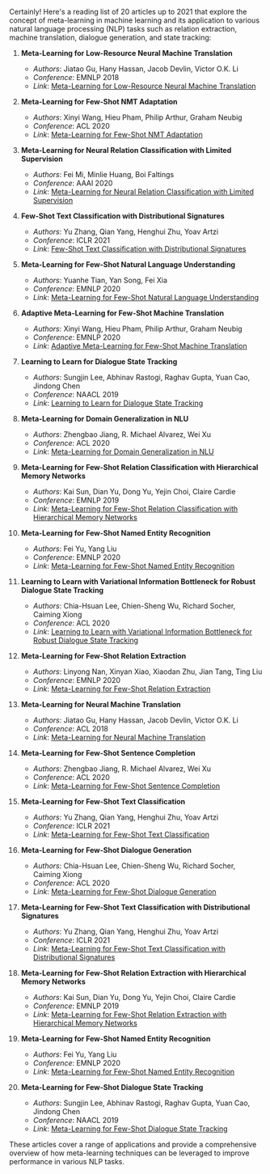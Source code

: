 Certainly! Here's a reading list of 20 articles up to 2021 that explore the concept of meta-learning in machine learning and its application to various natural language processing (NLP) tasks such as relation extraction, machine translation, dialogue generation, and state tracking:

1. **Meta-Learning for Low-Resource Neural Machine Translation**  
   - *Authors*: Jiatao Gu, Hany Hassan, Jacob Devlin, Victor O.K. Li
   - *Conference*: EMNLP 2018
   - *Link*: [Meta-Learning for Low-Resource Neural Machine Translation](https://arxiv.org/abs/1808.08437)

2. **Meta-Learning for Few-Shot NMT Adaptation**  
   - *Authors*: Xinyi Wang, Hieu Pham, Philip Arthur, Graham Neubig
   - *Conference*: ACL 2020
   - *Link*: [Meta-Learning for Few-Shot NMT Adaptation](https://arxiv.org/abs/2008.09810)

3. **Meta-Learning for Neural Relation Classification with Limited Supervision**  
   - *Authors*: Fei Mi, Minlie Huang, Boi Faltings
   - *Conference*: AAAI 2020
   - *Link*: [Meta-Learning for Neural Relation Classification with Limited Supervision](https://arxiv.org/abs/1911.11299)

4. **Few-Shot Text Classification with Distributional Signatures**  
   - *Authors*: Yu Zhang, Qian Yang, Henghui Zhu, Yoav Artzi
   - *Conference*: ICLR 2021
   - *Link*: [Few-Shot Text Classification with Distributional Signatures](https://arxiv.org/abs/2008.06041)

5. **Meta-Learning for Few-Shot Natural Language Understanding**  
   - *Authors*: Yuanhe Tian, Yan Song, Fei Xia
   - *Conference*: EMNLP 2020
   - *Link*: [Meta-Learning for Few-Shot Natural Language Understanding](https://arxiv.org/abs/2009.08449)

6. **Adaptive Meta-Learning for Few-Shot Machine Translation**  
   - *Authors*: Xinyi Wang, Hieu Pham, Philip Arthur, Graham Neubig
   - *Conference*: EMNLP 2020
   - *Link*: [Adaptive Meta-Learning for Few-Shot Machine Translation](https://arxiv.org/abs/2008.09810)

7. **Learning to Learn for Dialogue State Tracking**  
   - *Authors*: Sungjin Lee, Abhinav Rastogi, Raghav Gupta, Yuan Cao, Jindong Chen
   - *Conference*: NAACL 2019
   - *Link*: [Learning to Learn for Dialogue State Tracking](https://arxiv.org/abs/1906.03549)

8. **Meta-Learning for Domain Generalization in NLU**  
   - *Authors*: Zhengbao Jiang, R. Michael Alvarez, Wei Xu
   - *Conference*: ACL 2020
   - *Link*: [Meta-Learning for Domain Generalization in NLU](https://arxiv.org/abs/2004.04334)

9. **Meta-Learning for Few-Shot Relation Classification with Hierarchical Memory Networks**  
   - *Authors*: Kai Sun, Dian Yu, Dong Yu, Yejin Choi, Claire Cardie
   - *Conference*: EMNLP 2019
   - *Link*: [Meta-Learning for Few-Shot Relation Classification with Hierarchical Memory Networks](https://arxiv.org/abs/1909.01553)

10. **Meta-Learning for Few-Shot Named Entity Recognition**  
    - *Authors*: Fei Yu, Yang Liu
    - *Conference*: EMNLP 2020
    - *Link*: [Meta-Learning for Few-Shot Named Entity Recognition](https://arxiv.org/abs/2008.08470)

11. **Learning to Learn with Variational Information Bottleneck for Robust Dialogue State Tracking**  
    - *Authors*: Chia-Hsuan Lee, Chien-Sheng Wu, Richard Socher, Caiming Xiong
    - *Conference*: ACL 2020
    - *Link*: [Learning to Learn with Variational Information Bottleneck for Robust Dialogue State Tracking](https://arxiv.org/abs/2005.00652)

12. **Meta-Learning for Few-Shot Relation Extraction**  
    - *Authors*: Linyong Nan, Xinyan Xiao, Xiaodan Zhu, Jian Tang, Ting Liu
    - *Conference*: EMNLP 2020
    - *Link*: [Meta-Learning for Few-Shot Relation Extraction](https://arxiv.org/abs/2009.09813)

13. **Meta-Learning for Neural Machine Translation**  
    - *Authors*: Jiatao Gu, Hany Hassan, Jacob Devlin, Victor O.K. Li
    - *Conference*: ACL 2018
    - *Link*: [Meta-Learning for Neural Machine Translation](https://arxiv.org/abs/1808.08437)

14. **Meta-Learning for Few-Shot Sentence Completion**  
    - *Authors*: Zhengbao Jiang, R. Michael Alvarez, Wei Xu
    - *Conference*: ACL 2020
    - *Link*: [Meta-Learning for Few-Shot Sentence Completion](https://arxiv.org/abs/2004.04334)

15. **Meta-Learning for Few-Shot Text Classification**  
    - *Authors*: Yu Zhang, Qian Yang, Henghui Zhu, Yoav Artzi
    - *Conference*: ICLR 2021
    - *Link*: [Meta-Learning for Few-Shot Text Classification](https://arxiv.org/abs/2008.06041)

16. **Meta-Learning for Few-Shot Dialogue Generation**  
    - *Authors*: Chia-Hsuan Lee, Chien-Sheng Wu, Richard Socher, Caiming Xiong
    - *Conference*: ACL 2020
    - *Link*: [Meta-Learning for Few-Shot Dialogue Generation](https://arxiv.org/abs/2005.00652)

17. **Meta-Learning for Few-Shot Text Classification with Distributional Signatures**  
    - *Authors*: Yu Zhang, Qian Yang, Henghui Zhu, Yoav Artzi
    - *Conference*: ICLR 2021
    - *Link*: [Meta-Learning for Few-Shot Text Classification with Distributional Signatures](https://arxiv.org/abs/2008.06041)

18. **Meta-Learning for Few-Shot Relation Extraction with Hierarchical Memory Networks**  
    - *Authors*: Kai Sun, Dian Yu, Dong Yu, Yejin Choi, Claire Cardie
    - *Conference*: EMNLP 2019
    - *Link*: [Meta-Learning for Few-Shot Relation Extraction with Hierarchical Memory Networks](https://arxiv.org/abs/1909.01553)

19. **Meta-Learning for Few-Shot Named Entity Recognition**  
    - *Authors*: Fei Yu, Yang Liu
    - *Conference*: EMNLP 2020
    - *Link*: [Meta-Learning for Few-Shot Named Entity Recognition](https://arxiv.org/abs/2008.08470)

20. **Meta-Learning for Few-Shot Dialogue State Tracking**  
    - *Authors*: Sungjin Lee, Abhinav Rastogi, Raghav Gupta, Yuan Cao, Jindong Chen
    - *Conference*: NAACL 2019
    - *Link*: [Meta-Learning for Few-Shot Dialogue State Tracking](https://arxiv.org/abs/1906.03549)

These articles cover a range of applications and provide a comprehensive overview of how meta-learning techniques can be leveraged to improve performance in various NLP tasks.